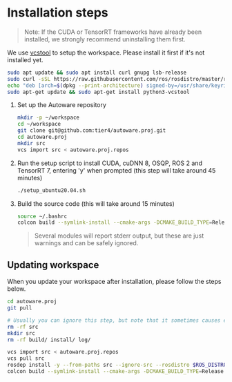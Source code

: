 # Installation steps

> Note: If the CUDA or TensorRT frameworks have already been installed, we strongly recommend uninstalling them first.

We use [vcstool](https://github.com/dirk-thomas/vcstool) to setup the workspace. Please install it first if it's not installed yet.

```sh
sudo apt update && sudo apt install curl gnupg lsb-release
sudo curl -sSL https://raw.githubusercontent.com/ros/rosdistro/master/ros.key  -o /usr/share/keyrings/ros-archive-keyring.gpg
echo "deb [arch=$(dpkg --print-architecture) signed-by=/usr/share/keyrings/ros-archive-keyring.gpg] http://packages.ros.org/ros2/ubuntu $(lsb_release -cs) main" | sudo tee /etc/apt/sources.list.d/ros2.list > /dev/null
sudo apt-get update && sudo apt-get install python3-vcstool
```

1. Set up the Autoware repository

   ```sh
   mkdir -p ~/workspace
   cd ~/workspace
   git clone git@github.com:tier4/autoware.proj.git
   cd autoware.proj
   mkdir src
   vcs import src < autoware.proj.repos
   ```

2. Run the setup script to install CUDA, cuDNN 8, OSQP, ROS 2 and TensorRT 7, entering 'y' when prompted (this step will take around 45 minutes)

   ```sh
   ./setup_ubuntu20.04.sh
   ```

3. Build the source code (this will take around 15 minutes)

   ```sh
   source ~/.bashrc
   colcon build --symlink-install --cmake-args -DCMAKE_BUILD_TYPE=Release
   ```

   > Several modules will report stderr output, but these are just warnings and can be safely ignored.

## Updating workspace

When you update your workspace after installation, please follow the steps below.

```sh
cd autoware.proj
git pull

# Usually you can ignore this step, but note that it sometimes causes errors.
rm -rf src
mkdir src
rm -rf build/ install/ log/

vcs import src < autoware.proj.repos
vcs pull src
rosdep install -y --from-paths src --ignore-src --rosdistro $ROS_DISTRO
colcon build --symlink-install --cmake-args -DCMAKE_BUILD_TYPE=Release
```
